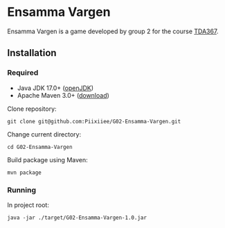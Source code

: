 # Ensamma Vargen
Ensamma Vargen is a game developed by group 2 for the course [TDA367](https://student.portal.chalmers.se/en/chalmersstudies/courseinformation/pages/searchcourse.aspx?course_id=21366&parsergrp=3).

## Installation
### Required
- Java JDK 17.0+ ([openJDK](https://openjdk.org/projects/jdk/17/))
- Apache Maven 3.0+ ([download](https://maven.apache.org/))

Clone repository:

    git clone git@github.com:Piixiiee/G02-Ensamma-Vargen.git
    
Change current directory:

    cd G02-Ensamma-Vargen
    
Build package using Maven:

    mvn package
    
### Running
In project root:

    java -jar ./target/G02-Ensamma-Vargen-1.0.jar
